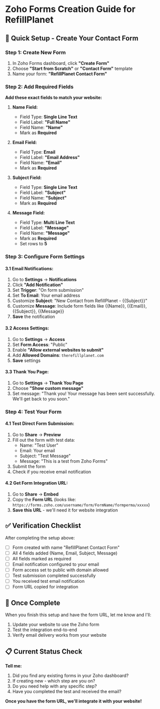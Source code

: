 # Zoho Forms Creation Guide for RefillPlanet

## 🎯 **Quick Setup - Create Your Contact Form**

### **Step 1: Create New Form**
1. In Zoho Forms dashboard, click **"Create Form"**
2. Choose **"Start from Scratch"** or **"Contact Form"** template
3. Name your form: **"RefillPlanet Contact Form"**

### **Step 2: Add Required Fields**
**Add these exact fields to match your website:**

1. **Name Field:**
   - Field Type: **Single Line Text**
   - Field Label: **"Full Name"**
   - Field Name: **"Name"**
   - Mark as **Required**

2. **Email Field:**
   - Field Type: **Email**
   - Field Label: **"Email Address"**
   - Field Name: **"Email"**
   - Mark as **Required**

3. **Subject Field:**
   - Field Type: **Single Line Text**
   - Field Label: **"Subject"**
   - Field Name: **"Subject"**
   - Mark as **Required**

4. **Message Field:**
   - Field Type: **Multi Line Text**
   - Field Label: **"Message"**
   - Field Name: **"Message"**
   - Mark as **Required**
   - Set rows to **5**

### **Step 3: Configure Form Settings**

#### **3.1 Email Notifications:**
1. Go to **Settings** → **Notifications**
2. Click **"Add Notification"**
3. Set **Trigger**: "On form submission"
4. Set **To Email**: Your email address
5. Customize **Subject**: "New Contact from RefillPlanet - {{Subject}}"
6. Customize **Message**: Include form fields like {{Name}}, {{Email}}, {{Subject}}, {{Message}}
7. **Save** the notification

#### **3.2 Access Settings:**
1. Go to **Settings** → **Access**
2. Set **Form Access**: "Public"
3. Enable **"Allow external websites to submit"**
4. Add **Allowed Domains**: `therefillplanet.com`
5. **Save** settings

#### **3.3 Thank You Page:**
1. Go to **Settings** → **Thank You Page**
2. Choose **"Show custom message"**
3. Set message: "Thank you! Your message has been sent successfully. We'll get back to you soon."

### **Step 4: Test Your Form**

#### **4.1 Test Direct Form Submission:**
1. Go to **Share** → **Preview**
2. Fill out the form with test data:
   - Name: "Test User"
   - Email: Your email
   - Subject: "Test Message"
   - Message: "This is a test from Zoho Forms"
3. Submit the form
4. Check if you receive email notification

#### **4.2 Get Form Integration URL:**
1. Go to **Share** → **Embed**
2. Copy the **Form URL** (looks like: `https://forms.zoho.com/username/form/FormName/formperma/xxxxx`)
3. **Save this URL** - we'll need it for website integration

## ✅ **Verification Checklist**

After completing the setup above:

- [ ] Form created with name "RefillPlanet Contact Form"
- [ ] All 4 fields added (Name, Email, Subject, Message)
- [ ] All fields marked as required
- [ ] Email notification configured to your email
- [ ] Form access set to public with domain allowed
- [ ] Test submission completed successfully
- [ ] You received test email notification
- [ ] Form URL copied for integration

## 🚀 **Once Complete**

When you finish this setup and have the form URL, let me know and I'll:

1. Update your website to use the Zoho form
2. Test the integration end-to-end
3. Verify email delivery works from your website

## 📋 **Current Status Check**

**Tell me:**
1. Did you find any existing forms in your Zoho dashboard?
2. If creating new - which step are you on?
3. Do you need help with any specific step?
4. Have you completed the test and received the email?

**Once you have the form URL, we'll integrate it with your website!**